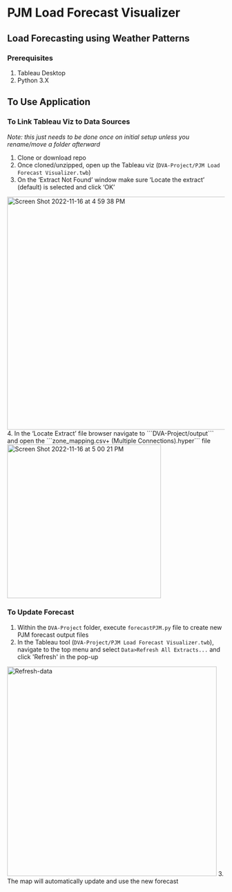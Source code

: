 # PJM Load Forecast Visualizer
## Load Forecasting using Weather Patterns

### Prerequisites
1. Tableau Desktop
2. Python 3.X

## To Use Application
### To Link Tableau Viz to Data Sources
*Note: this just needs to be done once on initial setup unless you rename/move a folder afterward*
1. Clone or download repo
2. Once cloned/unzipped, open up the Tableau viz (```DVA-Project/PJM Load Forecast Visualizer.twb```)
3. On the ‘Extract Not Found’ window make sure ‘Locate the extract’ (default) is selected and click ‘OK’
<img width="539" alt="Screen Shot 2022-11-16 at 4 59 38 PM" src="https://user-images.githubusercontent.com/116284163/202312998-734f0ddc-db7e-429b-a395-0de47c394d76.png">
4. In the ‘Locate Extract’ file browser navigate to ```DVA-Project/output``` and open the ```zone_mapping.csv+ (Multiple Connections).hyper``` file
<img width="356" alt="Screen Shot 2022-11-16 at 5 00 21 PM" src="https://user-images.githubusercontent.com/116284163/202313086-417b8457-4baa-4c1f-9666-38df9a75fbd7.png">


### To Update Forecast
1. Within the ```DVA-Project``` folder, execute ```forecastPJM.py``` file to create new PJM forecast output files
2. In the Tableau tool (```DVA-Project/PJM Load Forecast Visualizer.twb```), navigate to the top menu and select ```Data>Refresh All Extracts...``` and click 'Refresh' in the pop-up
<img width="485" alt="Refresh-data" src="https://user-images.githubusercontent.com/116284163/202313386-f3e7c0e3-1204-4fda-acd2-1da6bbb809e6.png">
3. The map will automatically update and use the new forecast


